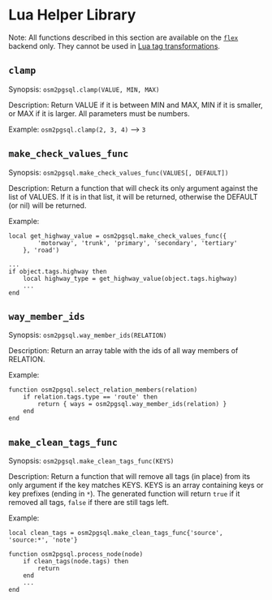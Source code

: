
# Lua Helper Library

Note: All functions described in this section are available on the
[`flex`](flex.md) backend only. They cannot be used in
[Lua tag transformations](lua.md).

## `clamp`

Synopsis: `osm2pgsql.clamp(VALUE, MIN, MAX)`

Description: Return VALUE if it is between MIN and MAX, MIN if it is smaller,
or MAX if it is larger. All parameters must be numbers.

Example: `osm2pgsql.clamp(2, 3, 4)` ⟶ `3`

## `make_check_values_func`

Synopsis: `osm2pgsql.make_check_values_func(VALUES[, DEFAULT])`

Description: Return a function that will check its only argument against
the list of VALUES. If it is in that list, it will be returned, otherwise
the DEFAULT (or nil) will be returned.

Example:

```
local get_highway_value = osm2pgsql.make_check_values_func({
        'motorway', 'trunk', 'primary', 'secondary', 'tertiary'
    }, 'road')

...
if object.tags.highway then
    local highway_type = get_highway_value(object.tags.highway)
    ...
end
```

## `way_member_ids`

Synopsis: `osm2pgsql.way_member_ids(RELATION)`

Description: Return an array table with the ids of all way members of RELATION.

Example:

```
function osm2pgsql.select_relation_members(relation)
    if relation.tags.type == 'route' then
        return { ways = osm2pgsql.way_member_ids(relation) }
    end
end
```

## `make_clean_tags_func`

Synopsis: `osm2pgsql.make_clean_tags_func(KEYS)`

Description: Return a function that will remove all tags (in place) from its
only argument if the key matches KEYS. KEYS is an array containing keys or key
prefixes (ending in `*`). The generated function will return `true` if it
removed all tags, `false` if there are still tags left.

Example:

```
local clean_tags = osm2pgsql.make_clean_tags_func{'source', 'source:*', 'note'}

function osm2pgsql.process_node(node)
    if clean_tags(node.tags) then
        return
    end
    ...
end
```
